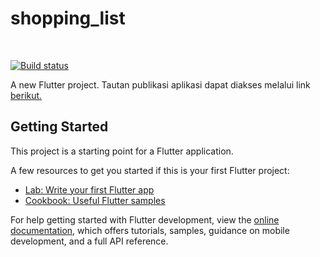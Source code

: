 # shopping_list

<br>

[![Build status](https://build.appcenter.ms/v0.1/apps/244de880-9030-49f2-b16e-a1bed9229eb2/branches/main/badge)](https://appcenter.ms)

A new Flutter project. Tautan publikasi aplikasi dapat diakses melalui link [berikut.](https://install.appcenter.ms/orgs/falling-kermit/apps/shopping-list/distribution_groups/public)

## Getting Started

This project is a starting point for a Flutter application.

A few resources to get you started if this is your first Flutter project:

- [Lab: Write your first Flutter app](https://docs.flutter.dev/get-started/codelab)
- [Cookbook: Useful Flutter samples](https://docs.flutter.dev/cookbook)

For help getting started with Flutter development, view the
[online documentation](https://docs.flutter.dev/), which offers tutorials,
samples, guidance on mobile development, and a full API reference.
